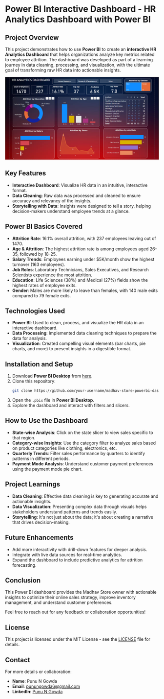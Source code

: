 # Power BI Interactive Dashboard - HR Analytics Dashboard with Power BI

## Project Overview

This project demonstrates how to use **Power BI** to create an **interactive HR Analytics Dashboard** that helps organizations analyze key metrics related to employee attrition. 
The dashboard was developed as part of a learning journey in data cleaning, processing, and visualization, with the ultimate goal of transforming raw HR data into actionable insights.

![Dashboard Screenshot](./hr-analytics-dashboard.png)

## Key Features

- **Interactive Dashboard**: Visualize HR data in an intuitive, interactive format.
- **Data Cleaning**: Raw data was processed and cleaned to ensure accuracy and relevancy of the insights.
- **Storytelling with Data**: Insights were designed to tell a story, helping decision-makers understand employee trends at a glance.

## Power BI Basics Covered

- **Attrition Rate**: 16.1% overall attrition, with 237 employees leaving out of 1470.
- **Age & Attrition**: The highest attrition rate is among employees aged 26-35, followed by 18-25.
- **Salary Trends**: Employees earning under $5K/month show the highest turnover (163 employees).
- **Job Roles**: Laboratory Technicians, Sales Executives, and Research Scientists experience the most attrition.
- **Education**: Life Sciences (38%) and Medical (27%) fields show the highest rates of employee exits.
- **Gender**: Males are more likely to leave than females, with 140 male exits compared to 79 female exits.


## Technologies Used

- **Power BI**: Used to clean, process, and visualize the HR data in an interactive dashboard.
- **Data Processing**: Implemented data cleaning techniques to prepare the data for analysis.
- **Visualization**: Created compelling visual elements (bar charts, pie charts, and more) to present insights in a digestible format.


## Installation and Setup

1. Download **Power BI Desktop** from [here](https://powerbi.microsoft.com/desktop/).
2. Clone this repository:
    ```bash
    git clone https://github.com/your-username/madhav-store-powerbi-dashboard.git
    ```
3. Open the `.pbix` file in **Power BI Desktop**.
4. Explore the dashboard and interact with filters and slicers.

## How to Use the Dashboard

- **State-wise Analysis**: Click on the state slicer to view sales specific to that region.
- **Category-wise Insights**: Use the category filter to analyze sales based on product categories like clothing, electronics, etc.
- **Quarterly Trends**: Filter sales performance by quarters to identify patterns in different periods.
- **Payment Mode Analysis**: Understand customer payment preferences using the payment mode pie chart.

## Project Learnings

- **Data Cleaning**: Effective data cleaning is key to generating accurate and actionable insights.
- **Data Visualization**: Presenting complex data through visuals helps stakeholders understand patterns and trends easily.
- **Storytelling**: It's not just about the data; it's about creating a narrative that drives decision-making.

## Future Enhancements
- Add more interactivity with drill-down features for deeper analysis.
- Integrate with live data sources for real-time analytics.
- Expand the dashboard to include predictive analytics for attrition forecasting.

## Conclusion

This Power BI dashboard provides the Madhav Store owner with actionable insights to optimize their online sales strategy, improve inventory management, and understand customer preferences. 

Feel free to reach out for any feedback or collaboration opportunities!

## License

This project is licensed under the MIT License - see the [LICENSE](LICENSE) file for details.

## Contact

For more details or collaboration:
- **Name**: Punu N Gowda
- **Email**: punungowda6@gmail.com
- **LinkedIn**: [Punu N Gowda](https://www.linkedin.com/in/punungowda/)
